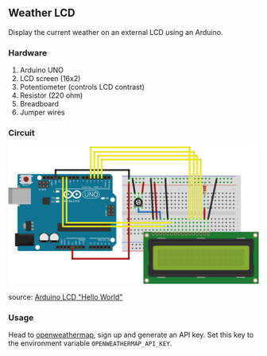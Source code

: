 Weather LCD
-----------

Display the current weather on an external LCD using an Arduino.

### Hardware

1. Arduino UNO
2. LCD screen (16x2)
3. Potentiometer (controls LCD contrast)
4. Resistor (220 ohm)
5. Breadboard
6. Jumper wires

### Circuit

![Circuit Diagram](./circuit.png)

source: [Arduino LCD "Hello World"](https://www.arduino.cc/en/Tutorial/HelloWorld)


### Usage

Head to [openweathermap]("https://openweathermap.org"), sign up and generate
an API key.  Set this key to the environment variable `OPENWEATHERMAP_API_KEY`.

